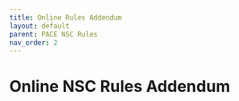 ```yaml
---
title: Online Rules Addendum
layout: default
parent: PACE NSC Rules
nav_order: 2
---
```


# Online NSC Rules Addendum

<div id="adobe-dc-view" style="height: 750px; width: 900px;"></div>
<script src="https://documentcloud.adobe.com/view-sdk/main.js"></script>
<script type="text/javascript">
  document.addEventListener("adobe_dc_view_sdk.ready", function(){
    var adobeDCView = new AdobeDC.View({clientId: "4ca1ca8ae9054330a36de4983cd364f9", divId: "adobe-dc-view"});
    adobeDCView.previewFile({
      content:{ location: 
        { url: "gameplay-rules.pdf"}},
      metaData:{fileName: "Gameplay Rules.pdf"}
    },
    {
      embedMode: "SIZED_CONTAINER"
    });
  });
</script>
